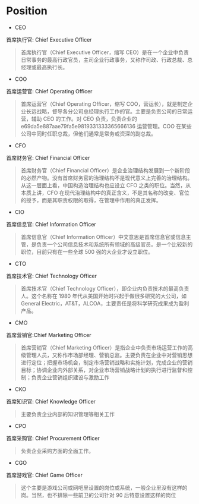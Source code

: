 # Position

- CEO

首席执行官: Chief Executive Officer

> 首席执行官（Chief Executive Officer，缩写 CEO）是在一个企业中负责日常事务的最高行政官员，主司企业行政事务，又称作司政、行政总裁、总经理或最高执行长。

- COO

首席运营官: Chief Operating Officer

> 首席运营官（Chief Operating Officer，缩写 COO，营运长），就是制定企业长远战略，督导各分公司总经理执行工作的官。主要是负责公司的日常运营，辅助 CEO 的工作。对 CEO 负责，负责企业的 e69da5e887aae79fa5e9819331333365666136 运营管理。COO 在某些公司中同时任职总裁，但他们通常是常务或资深的副总裁。

- CFO

首席财务官: Chief Financial Officer

> 首席财务官（Chief Financial Officer）是企业治理结构发展到一个新阶段的必然产物。没有首席财务官的治理结构不是现代意义上完善的治理结构。从这一层面上看，中国构造治理结构也应设立 CFO 之类的职位。当然，从本质上讲，CFO 在现代治理结构中的真正含义，不是其名称的改变、官位的授予，而是其职责权限的取得，在管理中作用的真正发挥。

- CIO

首席信息官: Chief Information Officer

> 首席信息官（Chief Information Officer）中文意思是首席信息官或信息主管，是负责一个公司信息技术和系统所有领域的高级官员。是一个比较新的职位，目前只有在一些全球 500 强的大企业才设立职位。

- CTO

首席技术官: Chief Technology Officer

> 首席技术官（Chief Technology Officer），即企业内负责技术的最高负责人。这个名称在 1980 年代从美国开始时兴起于做很多研究的大公司，如 General Electric，AT&T，ALCOA，主要责任是将科学研究成果成为盈利产品。

- CMO

首席营销官:Chief Marketing Officer

> 首席营销官（Chief Marketing Officer）是指企业中负责市场运营工作的高级管理人员，又称作市场部经理、营销总监。主要负责在企业中对营销思想进行定位；把握市场机会，制定市场营销战略和实施计划，完成企业的营销目标；协调企业内外部关系，对企业市场营销战略计划的执行进行监督和控制；负责企业营销组织建设与激励工作

- CKO

首席知识官: Chief Knowledge Officer

> 主要负责企业内部的知识管理等相关工作

- CPO

首席采购官: Chief Procurement Officer

> 负责企业采购方面的全面工作。

- CGO

首席游戏官: Chief Game Officer

> 这个主要是游戏公司或网吧里设置的岗位或系统，一般企业里没有这样的岗。当然，也不排除一些前卫的公司针对 90 后特意设置这样的岗位
